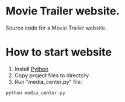 # Movie Trailer website.
Source code for a Movie Trailer website.

# How to start website
1. Install [Python](https://www.python.org/)
2. Copy project files to directory
3. Run "media_center.py" file:
```
python media_center.py
```
